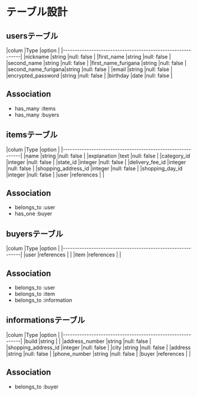 # テーブル設計

## usersテーブル
|colum               |Type            |option                |
|------------------------------------------------------------|
|nickname            |string          |null: false           |
|first_name          |string          |null: false           |
|second_name         |string          |null: false           |
|first_name_furigana |string          |null: false           |
|second_name_furigana|string          |null: false           |
|email               |string          |null: false           |
|encrypted_password  |string          |null: false           |
|birthday            |date            |null: false           |

## Association
- has_many :items
- has_many :buyers

## itemsテーブル
|colum               |Type            |option                |
|------------------------------------------------------------|
|name                |string          |null: false           |
|explanation         |text            |null: false           |
|category_id         |integer         |null: false           |
|state_id            |integer         |null: false           |
|delivery_fee_id     |integer         |null: false           |
|shopping_address_id |integer         |null: false           |
|shopping_day_id     |integer         |null: false           |
|user                |references      |                      |

## Association
- belongs_to :user
- has_one :buyer

## buyersテーブル
|colum               |Type            |option                |
|------------------------------------------------------------|
|user                |references      |                      |
|item                |references      |                      |

## Association
- belongs_to :user
- belongs_to :item
- belongs_to :information

## informationsテーブル
|colum               |Type            |option                |
|------------------------------------------------------------|
|build               |string          |                      |
|address_number      |string          |null: false           |
|shopping_address_id |integer         |null: false           |
|city                |string          |null: false           |
|address             |string          |null: false           |
|phone_number        |string          |null: false           |
|buyer               |references      |                      |

## Association
- belongs_to :buyer






